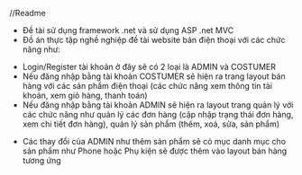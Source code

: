 //Readme
- Đề tài sử dụng framework .net và sử dụng ASP .net MVC
- Đồ án thực tập nghề nghiệp đề tài website bán điện thoại với các chức năng như:
+ Login/Register tài khoản ở đây sẽ có 2 loại là ADMIN và COSTUMER
+ Nếu đăng nhập bằng tài khoản COSTUMER sẽ hiện ra trang layout bán hàng với các sản phẩm điện thoại (các chức năng xem thông tin tài khoản, xem giỏ hàng, thanh toán)
+ Nếu đăng nhập bằng tài khoản ADMIN sẽ hiện ra layout trang quản lý với các chức năng như quản lý các đơn hàng (cập nhập trạng thái đơn hàng, xem chi tiết đơn hàng), quản lý sản phẩm (thêm, xoá, sửa, sản phẩm)
- Các thay đổi của ADMIN như thêm sản phẩm sẽ có mục danh mục cho sản phẩm như Phone hoặc Phụ kiện sẽ được thêm vào layout bán hàng tương ứng 
